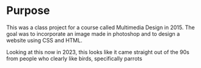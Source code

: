 # Purpose
This was a class project for a course called Multimedia Design in 2015. The goal was to incorporate an image made in photoshop and to design a website using CSS and HTML.

Looking at this now in 2023, this looks like it came straight out of the 90s from people who clearly like birds, specifically parrots
